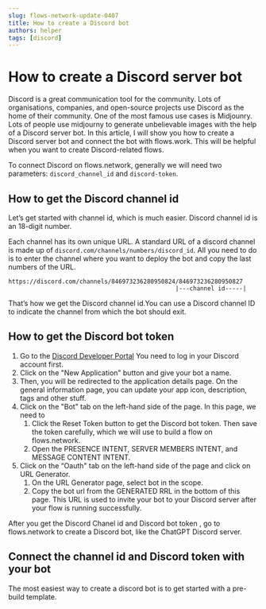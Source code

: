 ```yaml
---
slug: flows-network-update-0407
title: How to create a Discord bot
authors: helper
tags: [discord]
---
```


# How  to create a Discord  server bot

Discord is a great communication tool for the community. Lots of organisations, companies, and open-source projects use Discord as the home of their community. One of the most famous use cases is Midjounry. Lots of people use midjourny to generate unbelievable images with the help of a Discord server bot. In this article, I will show you how to create a Discord server bot and connect the bot with flows.work. This will be helpful when you want to create Discord-related flows.

To connect Discord on flows.network, generally we will need two parameters: `discord_channel_id` and `discord-token`. 

## How to get the Discord channel id

Let’s get started with channel id, which is much easier. Discord channel id is an 18-digit number. 


Each channel has its own unique URL. A standard URL of a discord channel is made up of `discord.com/channels/numbers/discord_id`. All you need to do is to enter the channel where you want to deploy the bot and copy the last numbers of the URL. 

```
https://discord.com/channels/846973236280950824/846973236280950827
                                               |---channel id-----|
```

That’s how we get the Discord channel id.You can use a Discord channel ID to indicate the channel from which the bot should exit.


## How to get the Discord bot token

1. Go to the [Discord Developer Portal](https://discord.com/developers/applications) You need to log in your Discord account first.
2. Click on the "New Application" button and give your bot a name.
3. Then, you will be redirected to the application details page. On the general information page, you can update your app icon, description, tags and other stuff.
4. Click on the "Bot" tab on the left-hand side of the page. In this page, we need to 
    1. Click the Reset Token button to get the Discord bot token. Then save the token carefully, which we will use to build a flow on flows.network.
    2. Open the PRESENCE INTENT, SERVER MEMBERS INTENT, and MESSAGE CONTENT INTENT.
5. Click on the “Oauth" tab on the left-hand side of the page and click on URL Generator.
    1. On the URL Generator page, select bot in the scope.
    2. Copy the bot url from the GENERATED RRL in the bottom of this page. This URL is used to invite your bot to your Discord server after your flow is running successfully.

After you get the Discord Chanel id and Discord bot token , go to flows.network to create a Discord bot, like the ChatGPT Discord server.


## Connect the channel id and Discord token with your bot

The most easiest way to create a discord bot is to get started with a pre-build template. 









